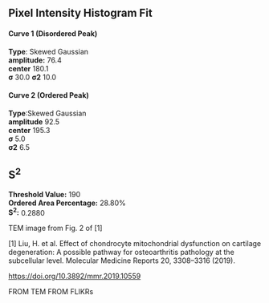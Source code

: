 ## Pixel Intensity Histogram Fit

#### Curve 1 (Disordered Peak)
**Type**: Skewed Gaussian\
**amplitude:** 76.4\
**center** 180.1\
**σ** 30.0
**σ2** 10.0


#### Curve 2 (Ordered Peak)
**Type**:Skewed Gaussian\
**amplitude** 92.5\
**center** 195.3\
**σ** 5.0\
**σ2** 6.5


## S<sup>2</sup>
**Threshold Value:** 190\
**Ordered Area Percentage:** 28.80%\
**S<sup>2</sup>:** 0.2880




TEM image from Fig. 2 of [1]

[1] Liu, H. et al. Effect of chondrocyte mitochondrial dysfunction on cartilage degeneration: A
possible pathway for osteoarthritis pathology at the subcellular level. Molecular Medicine Reports
20, 3308–3316 (2019).

https://doi.org/10.3892/mmr.2019.10559






















FROM TEM FROM FLIKRs

